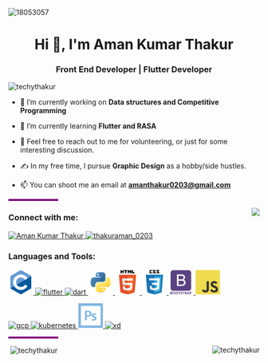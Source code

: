 ![18053057](https://user-images.githubusercontent.com/65844095/125189537-3473c800-e256-11eb-86a8-5d32ad4fc01d.jpg)


<h1 align="center">Hi 👋, I'm Aman Kumar Thakur</h1>
<h3 align="center">Front End Developer | Flutter Developer</h3>

<p align="left"> <img src="https://komarev.com/ghpvc/?username=techythakur&label=Profile%20views&color=0e75b6&style=flat" alt="techythakur" /> </p>

- 🔭 I’m currently working on **Data structures and Competitive Programming**

- 🌱 I’m currently learning **Flutter and RASA**

- 💬 Feel free to reach out to me for volunteering, or just for some interesting discussion.

- ✍️  In my free time, I pursue **Graphic Design** as a hobby/side hustles.

- 📫 You can shoot me an email at **amanthakur0203@gmail.com**


<hr style="height:4px; width: 100px;color:purple; background-color:purple">
<img align="right" src="https://user-images.githubusercontent.com/65844095/125189586-6c7b0b00-e256-11eb-8ad3-8cf1e30a274a.jpg"/>

<h3 align="left">Connect with me:</h3>
<p align="left">
  <a href="https://linkedin.com/in/Aman Kumar Thakur" target="blank">
    <img align="center" src="https://raw.githubusercontent.com/rahuldkjain/github-profile-readme-generator/master/src/images/icons/Social/linked-in-alt.svg" alt="Aman Kumar Thakur" height="30" width="40" />
  </a>
  <a href="https://instagram.com/thakuraman_0203" target="blank"><img align="center" src="https://raw.githubusercontent.com/rahuldkjain/github-profile-readme-generator/master/src/images/icons/Social/instagram.svg" alt="thakuraman_0203" height="30" width="40" />
  </a>
</p>


<h3 align="left">Languages and Tools:</h3>
<p align="left"> 
  <a href="https://www.cprogramming.com/" target="_blank"> <img src="https://raw.githubusercontent.com/devicons/devicon/master/icons/c/c-original.svg" alt="c" width="50" height="50"/> 
  </a> 
  <a href="https://flutter.dev" target="_blank"> <img src="https://www.vectorlogo.zone/logos/flutterio/flutterio-icon.svg" alt="flutter" width="50" height="50"/> 
  </a> 
  <a href="https://dart.dev" target="_blank"> <img src="https://www.vectorlogo.zone/logos/dartlang/dartlang-icon.svg" alt="dart" width="50" height="50"/> 
  </a>
  <a href="https://www.python.org" target="_blank"> <img src="https://raw.githubusercontent.com/devicons/devicon/master/icons/python/python-original.svg" alt="python" width="50" height="50"/> 
  </a>
  
  <a href="https://www.w3.org/html/" target="_blank"> 
    <img src="https://raw.githubusercontent.com/devicons/devicon/master/icons/html5/html5-original-wordmark.svg" alt="html5" width="50" height="50"/> 
  </a> 
  <a href="https://www.w3schools.com/css/" target="_blank"> 
    <img src="https://raw.githubusercontent.com/devicons/devicon/master/icons/css3/css3-original-wordmark.svg" alt="css3" width="50" height="50"/> 
  </a>  
  <a href="https://getbootstrap.com" target="_blank"> 
    <img src="https://raw.githubusercontent.com/devicons/devicon/master/icons/bootstrap/bootstrap-plain-wordmark.svg" alt="bootstrap" width="50" height="50"/>
  </a> 
  <a href="https://developer.mozilla.org/en-US/docs/Web/JavaScript" target="_blank"> 
    <img src="https://raw.githubusercontent.com/devicons/devicon/master/icons/javascript/javascript-original.svg" alt="javascript" width="50" height="50"/> 
  </a> 
  
  <a href="https://cloud.google.com" target="_blank"> <img src="https://www.vectorlogo.zone/logos/google_cloud/google_cloud-icon.svg" alt="gcp" width="50" height="50"/> 
  </a> 
  <a href="https://kubernetes.io" target="_blank"> <img src="https://www.vectorlogo.zone/logos/kubernetes/kubernetes-icon.svg" alt="kubernetes" width="50" height="50"/> 
  </a> 
  <a href="https://www.photoshop.com/en" target="_blank"> <img src="https://raw.githubusercontent.com/devicons/devicon/master/icons/photoshop/photoshop-line.svg" alt="photoshop" width="50" height="50"/> 
  </a> 
  <a href="https://www.adobe.com/products/xd.html" target="_blank"> <img src="https://cdn.worldvectorlogo.com/logos/adobe-xd.svg" alt="xd" width="50" height="50"/> 
  </a> 
</p>

<hr style="height:4px; width: 100px;color:purple; background-color:purple">
<p><img align="right" src="https://github-readme-stats.vercel.app/api/top-langs?username=techythakur&theme=midnight-purple&show_icons=true&locale=en&layout=compact" alt="techythakur" /></p>

<p>&nbsp;<img align="center" src="https://github-readme-stats.vercel.app/api?username=techythakur&theme=midnight-purple&show_icons=true&locale=en" alt="techythakur" /></p>
